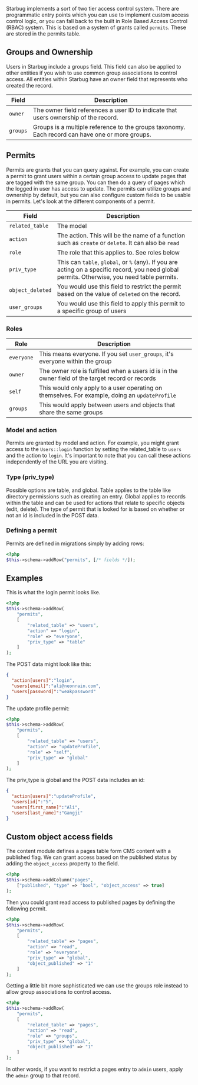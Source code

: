 Starbug implements a sort of two tier access control system. There are programmatic entry points which you can use to implement custom access control logic, or you can fall back to the built in Role Based Access Control (RBAC) system. This is based on a system of grants called `permits`. These are stored in the permits table.

## Groups and Ownership

Users in Starbug include a groups field. This field can also be applied to other entities if you wish to use common group associations to control access. All entities within Starbug have an owner field that represents who created the record.

| Field | Description |
|-------|-------------|
| `owner` | The owner field references a user ID to indicate that users ownership of the record. |
| `groups` | Groups is a multiple reference to the groups taxonomy. Each record can have one or more groups. |

## Permits

Permits are grants that you can query against. For example, you can create a permit to grant users within a certain group access to update pages that are tagged with the same group. You can then do a query of pages which the logged in user has access to update. The permits can utilize groups and ownership by default, but you can also configure custom fields to be usable in permits. Let's look at the different components of a permit.

| Field | Description |
|-------|-------------|
| `related_table` | The model |
| `action` | The action. This will be the name of a function such as `create` or `delete`. It can also be `read` |
| `role` | The role that this applies to. See roles below |
| `priv_type` | This can `table`, `global`, or `%` (any). If you are acting on a specific record, you need global permits. Otherwise, you need table permits. |
| `object_deleted` | You would use this field to restrict the permit based on the value of `deleted` on the record. |
| `user_groups` | You would use this field to apply this permit to a specific group of users |

### Roles

| Role | Description |
|------|-------------|
| `everyone` | This means everyone. If you set `user_groups`, it's everyone within the group |
| `owner` | The owner role is fulfilled when a users id is in the owner field of the target record or records |
| `self` | This would only apply to a user operating on themselves. For example, doing an `updateProfile` |
| `groups` | This would apply between users and objects that share the same groups |

### Model and action

Permits are granted by model and action. For example, you might grant access to the `Users::login` function by setting the related_table to `users` and the action to `login`. It's important to note that you can call these actions independently of the URL you are visiting.

### Type (priv_type)

Possible options are table, and global. Table applies to the table like directory permissions such as creating an entry. Global applies to records within the table and can be used for actions that relate to specific objects (edit, delete). The type of permit that is looked for is based on whether or not an id is included in the POST data.

### Defining a permit

Permits are defined in migrations simply by adding rows:

```php
<?php
$this->schema->addRow("permits", [/* fields */]);
```

## Examples

This is what the login permit looks like.

```php
<?php
$this->schema->addRow(
	"permits",
	[
		"related_table" => "users",
		"action" => "login",
		"role" => "everyone",
		"priv_type" => "table"
	]
);
```

The POST data might look like this:

```json
{
  "action[users]":"login",
  "users[email]":"ali@neonrain.com",
  "users[password]":"weakpassword"
}
```

The update profile permit:

```php
<?php
$this->schema->addRow(
	"permits",
	[
		"related_table" => "users",
		"action" => "updateProfile",
		"role" => "self",
		"priv_type" => "global"
	]
);
```

The priv_type is global and the POST data includes an id:

```json
{
  "action[users]":"updateProfile",
  "users[id]":"5",
  "users[first_name]":"Ali",
  "users[last_name]":"Gangji"
}
```

## Custom object access fields

The content module defines a pages table form CMS content with a published flag. We can grant access based on the published status by adding the `object_access` property to the field.

```php
<?php
$this->schema->addColumn("pages",
	["published", "type" => "bool", "object_access" => true]
);
```
Then you could grant read access to published pages by defining the following permit.

```php
<?php
$this->schema->addRow(
	"permits",
	[
		"related_table" => "pages",
		"action" => "read",
		"role" => "everyone",
		"priv_type" => "global",
		"object_published" => "1"
	]
);
```

Getting a little bit more sophisticated we can use the groups role instead to allow group associations to control access.

```php
<?php
$this->schema->addRow(
	"permits",
	[
		"related_table" => "pages",
		"action" => "read",
		"role" => "groups",
		"priv_type" => "global",
		"object_published" => "1"
	]
);
```

In other words, if you want to restrict a pages entry to `admin` users, apply the `admin` group to that record.

